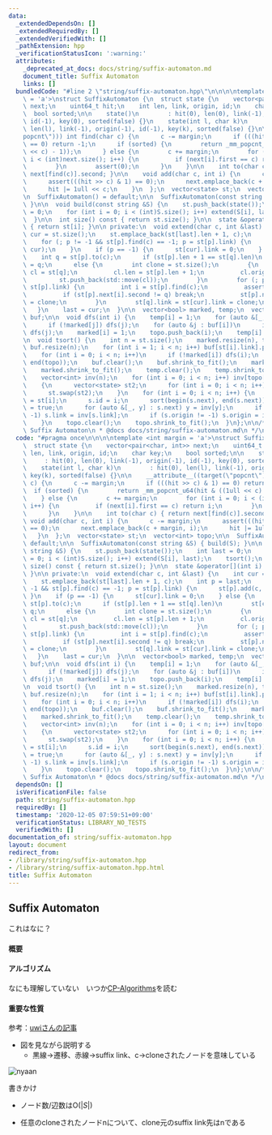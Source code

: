 ```yaml
---
data:
  _extendedDependsOn: []
  _extendedRequiredBy: []
  _extendedVerifiedWith: []
  _pathExtension: hpp
  _verificationStatusIcon: ':warning:'
  attributes:
    _deprecated_at_docs: docs/string/suffix-automaton.md
    document_title: Suffix Automaton
    links: []
  bundledCode: "#line 2 \"string/suffix-automaton.hpp\"\n\n\n\ntemplate <int margin\
    \ = 'a'>\nstruct SuffixAutomaton {\n  struct state {\n    vector<pair<char, int>>\
    \ next;\n    uint64_t hit;\n    int len, link, origin, id;\n    char key;\n  \
    \  bool sorted;\n\n    state()\n        : hit(0), len(0), link(-1), origin(-1),\
    \ id(-1), key(0), sorted(false) {}\n    state(int l, char k)\n        : hit(0),\
    \ len(l), link(-1), origin(-1), id(-1), key(k), sorted(false) {}\n\n    __attribute__((target(\"\
    popcnt\"))) int find(char c) {\n      c -= margin;\n      if (((hit >> c) & 1)\
    \ == 0) return -1;\n      if (sorted) {\n        return _mm_popcnt_u64(hit & ((1ull\
    \ << c) - 1));\n      } else {\n        c += margin;\n        for (int i = 0;\
    \ i < (int)next.size(); i++) {\n          if (next[i].first == c) return i;\n\
    \        }\n        assert(0);\n      }\n    }\n\n    int to(char c) { return\
    \ next[find(c)].second; }\n\n    void add(char c, int i) {\n      c -= margin;\n\
    \      assert(((hit >> c) & 1) == 0);\n      next.emplace_back(c + margin, i);\n\
    \      hit |= 1ull << c;\n    }\n  };\n  vector<state> st;\n  vector<int> topo;\n\
    \n  SuffixAutomaton() = default;\n\n  SuffixAutomaton(const string &S) { build(S);\
    \ }\n\n  void build(const string &S) {\n    st.push_back(state());\n    int last\
    \ = 0;\n    for (int i = 0; i < (int)S.size(); i++) extend(S[i], last);\n    tsort();\n\
    \  }\n\n  int size() const { return st.size(); }\n\n  state &operator[](int i)\
    \ { return st[i]; }\n\n private:\n  void extend(char c, int &last) {\n    int\
    \ cur = st.size();\n    st.emplace_back(st[last].len + 1, c);\n    int p = last;\n\
    \    for (; p != -1 && st[p].find(c) == -1; p = st[p].link) {\n      st[p].add(c,\
    \ cur);\n    }\n    if (p == -1) {\n      st[cur].link = 0;\n    } else {\n  \
    \    int q = st[p].to(c);\n      if (st[p].len + 1 == st[q].len)\n        st[cur].link\
    \ = q;\n      else {\n        int clone = st.size();\n        {\n          state\
    \ cl = st[q];\n          cl.len = st[p].len + 1;\n          cl.origin = q;\n \
    \         st.push_back(std::move(cl));\n        }\n        for (; p != -1; p =\
    \ st[p].link) {\n          int i = st[p].find(c);\n          assert(i != -1);\n\
    \          if (st[p].next[i].second != q) break;\n          st[p].next[i].second\
    \ = clone;\n        }\n        st[q].link = st[cur].link = clone;\n      }\n \
    \   }\n    last = cur;\n  }\n\n  vector<bool> marked, temp;\n  vector<vector<int>>\
    \ buf;\n\n  void dfs(int i) {\n    temp[i] = 1;\n    for (auto &[_, j] : st[i].next)\n\
    \      if (!marked[j]) dfs(j);\n    for (auto &j : buf[i])\n      if (!marked[j])\
    \ dfs(j);\n    marked[i] = 1;\n    topo.push_back(i);\n    temp[i] = 0;\n  }\n\
    \n  void tsort() {\n    int n = st.size();\n    marked.resize(n), temp.resize(n),\
    \ buf.resize(n);\n    for (int i = 1; i < n; i++) buf[st[i].link].push_back(i);\n\
    \    for (int i = 0; i < n; i++)\n      if (!marked[i]) dfs(i);\n    reverse(begin(topo),\
    \ end(topo));\n    buf.clear();\n    buf.shrink_to_fit();\n    marked.clear();\n\
    \    marked.shrink_to_fit();\n    temp.clear();\n    temp.shrink_to_fit();\n\n\
    \    vector<int> inv(n);\n    for (int i = 0; i < n; i++) inv[topo[i]] = i;\n\
    \    {\n      vector<state> st2;\n      for (int i = 0; i < n; i++) st2.emplace_back(std::move(st[topo[i]]));\n\
    \      st.swap(st2);\n    }\n    for (int i = 0; i < n; i++) {\n      state &s\
    \ = st[i];\n      s.id = i;\n      sort(begin(s.next), end(s.next));\n      s.sorted\
    \ = true;\n      for (auto &[_, y] : s.next) y = inv[y];\n      if (s.link !=\
    \ -1) s.link = inv[s.link];\n      if (s.origin != -1) s.origin = inv[s.origin];\n\
    \    }\n    topo.clear();\n    topo.shrink_to_fit();\n  }\n};\n\n/**\n * @brief\
    \ Suffix Automaton\n * @docs docs/string/suffix-automaton.md\n */\n"
  code: "#pragma once\n\n\n\ntemplate <int margin = 'a'>\nstruct SuffixAutomaton {\n\
    \  struct state {\n    vector<pair<char, int>> next;\n    uint64_t hit;\n    int\
    \ len, link, origin, id;\n    char key;\n    bool sorted;\n\n    state()\n   \
    \     : hit(0), len(0), link(-1), origin(-1), id(-1), key(0), sorted(false) {}\n\
    \    state(int l, char k)\n        : hit(0), len(l), link(-1), origin(-1), id(-1),\
    \ key(k), sorted(false) {}\n\n    __attribute__((target(\"popcnt\"))) int find(char\
    \ c) {\n      c -= margin;\n      if (((hit >> c) & 1) == 0) return -1;\n    \
    \  if (sorted) {\n        return _mm_popcnt_u64(hit & ((1ull << c) - 1));\n  \
    \    } else {\n        c += margin;\n        for (int i = 0; i < (int)next.size();\
    \ i++) {\n          if (next[i].first == c) return i;\n        }\n        assert(0);\n\
    \      }\n    }\n\n    int to(char c) { return next[find(c)].second; }\n\n   \
    \ void add(char c, int i) {\n      c -= margin;\n      assert(((hit >> c) & 1)\
    \ == 0);\n      next.emplace_back(c + margin, i);\n      hit |= 1ull << c;\n \
    \   }\n  };\n  vector<state> st;\n  vector<int> topo;\n\n  SuffixAutomaton() =\
    \ default;\n\n  SuffixAutomaton(const string &S) { build(S); }\n\n  void build(const\
    \ string &S) {\n    st.push_back(state());\n    int last = 0;\n    for (int i\
    \ = 0; i < (int)S.size(); i++) extend(S[i], last);\n    tsort();\n  }\n\n  int\
    \ size() const { return st.size(); }\n\n  state &operator[](int i) { return st[i];\
    \ }\n\n private:\n  void extend(char c, int &last) {\n    int cur = st.size();\n\
    \    st.emplace_back(st[last].len + 1, c);\n    int p = last;\n    for (; p !=\
    \ -1 && st[p].find(c) == -1; p = st[p].link) {\n      st[p].add(c, cur);\n   \
    \ }\n    if (p == -1) {\n      st[cur].link = 0;\n    } else {\n      int q =\
    \ st[p].to(c);\n      if (st[p].len + 1 == st[q].len)\n        st[cur].link =\
    \ q;\n      else {\n        int clone = st.size();\n        {\n          state\
    \ cl = st[q];\n          cl.len = st[p].len + 1;\n          cl.origin = q;\n \
    \         st.push_back(std::move(cl));\n        }\n        for (; p != -1; p =\
    \ st[p].link) {\n          int i = st[p].find(c);\n          assert(i != -1);\n\
    \          if (st[p].next[i].second != q) break;\n          st[p].next[i].second\
    \ = clone;\n        }\n        st[q].link = st[cur].link = clone;\n      }\n \
    \   }\n    last = cur;\n  }\n\n  vector<bool> marked, temp;\n  vector<vector<int>>\
    \ buf;\n\n  void dfs(int i) {\n    temp[i] = 1;\n    for (auto &[_, j] : st[i].next)\n\
    \      if (!marked[j]) dfs(j);\n    for (auto &j : buf[i])\n      if (!marked[j])\
    \ dfs(j);\n    marked[i] = 1;\n    topo.push_back(i);\n    temp[i] = 0;\n  }\n\
    \n  void tsort() {\n    int n = st.size();\n    marked.resize(n), temp.resize(n),\
    \ buf.resize(n);\n    for (int i = 1; i < n; i++) buf[st[i].link].push_back(i);\n\
    \    for (int i = 0; i < n; i++)\n      if (!marked[i]) dfs(i);\n    reverse(begin(topo),\
    \ end(topo));\n    buf.clear();\n    buf.shrink_to_fit();\n    marked.clear();\n\
    \    marked.shrink_to_fit();\n    temp.clear();\n    temp.shrink_to_fit();\n\n\
    \    vector<int> inv(n);\n    for (int i = 0; i < n; i++) inv[topo[i]] = i;\n\
    \    {\n      vector<state> st2;\n      for (int i = 0; i < n; i++) st2.emplace_back(std::move(st[topo[i]]));\n\
    \      st.swap(st2);\n    }\n    for (int i = 0; i < n; i++) {\n      state &s\
    \ = st[i];\n      s.id = i;\n      sort(begin(s.next), end(s.next));\n      s.sorted\
    \ = true;\n      for (auto &[_, y] : s.next) y = inv[y];\n      if (s.link !=\
    \ -1) s.link = inv[s.link];\n      if (s.origin != -1) s.origin = inv[s.origin];\n\
    \    }\n    topo.clear();\n    topo.shrink_to_fit();\n  }\n};\n\n/**\n * @brief\
    \ Suffix Automaton\n * @docs docs/string/suffix-automaton.md\n */\n"
  dependsOn: []
  isVerificationFile: false
  path: string/suffix-automaton.hpp
  requiredBy: []
  timestamp: '2020-12-05 07:59:51+09:00'
  verificationStatus: LIBRARY_NO_TESTS
  verifiedWith: []
documentation_of: string/suffix-automaton.hpp
layout: document
redirect_from:
- /library/string/suffix-automaton.hpp
- /library/string/suffix-automaton.hpp.html
title: Suffix Automaton
---
```

## Suffix Automaton

これはなに？

#### 概要



#### アルゴリズム

なにも理解していない　いつか[CP-Algorithms](https://cp-algorithms.com/string/suffix-automaton.html)を読む

#### 重要な性質

参考：[uwiさんの記事](https://w.atwiki.jp/uwicoder/pages/2842.html)

- 図を見ながら説明する
  - 黒線→遷移、赤線→suffix link、c→cloneされたノードを意味している

![nyaan](https://nyaannyaan.github.io/library/nyaan.png)

書きかけ　



- ノード数/辺数は$\mathrm{O}(\lvert S\lvert)$

- 任意のcloneされたノードnについて、clone元のsuffix link先はnである